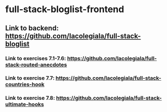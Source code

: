 # full-stack-bloglist-frontend

## Link to backend: https://github.com/lacolegiala/full-stack-bloglist

### Link to exercises 7.1-7.6: https://github.com/lacolegiala/full-stack-routed-anecdotes

### Link to exercise 7.7: https://github.com/lacolegiala/full-stack-countries-hook

### Link to exercise 7.8: https://github.com/lacolegiala/full-stack-ultimate-hooks
